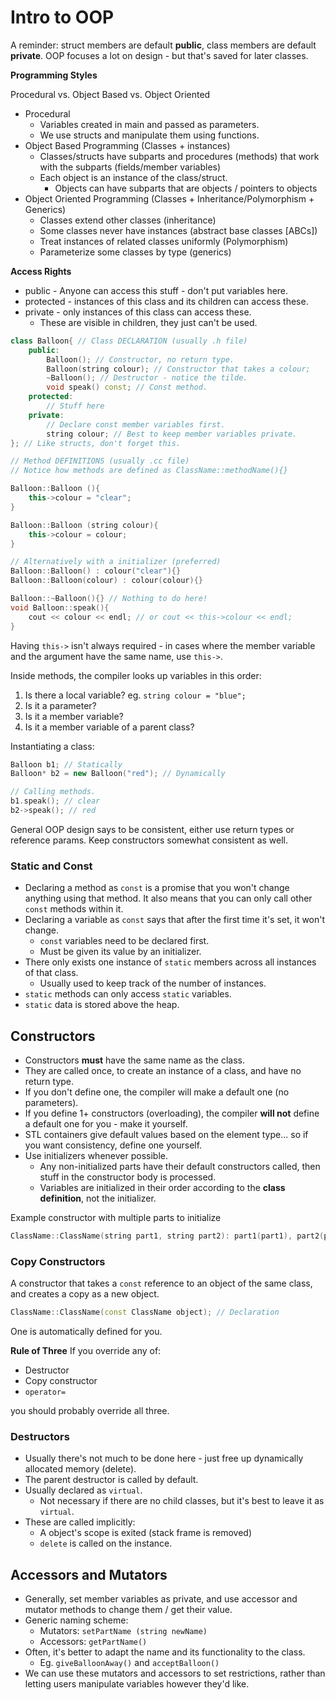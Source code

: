 Intro to OOP
============
A reminder: struct members are default **public**, class members are default **private**.
OOP focuses a lot on design - but that's saved for later classes.

**Programming Styles**

Procedural vs. Object Based vs. Object Oriented

* Procedural
    * Variables created in main and passed as parameters. 
    * We use structs and manipulate them using functions.
* Object Based Programming (Classes + instances)
    * Classes/structs have subparts and procedures (methods) that work with the subparts (fields/member variables)
    * Each object is an instance of the class/struct.
        * Objects can have subparts that are objects / pointers to objects
* Object Oriented Programming (Classes + Inheritance/Polymorphism + Generics)
    * Classes extend other classes (inheritance)
    * Some classes never have instances (abstract base classes [ABCs])
    * Treat instances of related classes uniformly (Polymorphism)
    * Parameterize some classes by type (generics)
    
    
**Access Rights**
* public - Anyone can access this stuff - don't put variables here.
* protected - instances of this class and its children can access these.
* private - only instances of this class can access these.
    * These are visible in children, they just can't be used.

```C++
class Balloon{ // Class DECLARATION (usually .h file)
    public:
        Balloon(); // Constructor, no return type.
        Balloon(string colour); // Constructor that takes a colour;
        ~Balloon(); // Destructor - notice the tilde.
        void speak() const; // Const method.
    protected:
        // Stuff here
    private:
        // Declare const member variables first.
        string colour; // Best to keep member variables private. 
}; // Like structs, don't forget this.

// Method DEFINITIONS (usually .cc file)
// Notice how methods are defined as ClassName::methodName(){}

Balloon::Balloon (){ 
    this->colour = "clear";
}

Balloon::Balloon (string colour){
    this->colour = colour;
}

// Alternatively with a initializer (preferred)
Balloon::Balloon() : colour("clear"){}
Balloon::Balloon(colour) : colour(colour){}

Balloon::~Balloon(){} // Nothing to do here!
void Balloon::speak(){
    cout << colour << endl; // or cout << this->colour << endl;
}
```
Having `this->` isn't always required - in cases where the member variable and the argument have the same name, use `this->`.

Inside methods, the compiler looks up variables in this order:

1. Is there a local variable? eg. `string colour = "blue";`
2. Is it a parameter? 
3. Is it a member variable?
4. Is it a member variable of a parent class?

Instantiating a class:
```C++
Balloon b1; // Statically 
Balloon* b2 = new Balloon("red"); // Dynamically

// Calling methods. 
b1.speak(); // clear
b2->speak(); // red
```

General OOP design says to be consistent, either use return types or reference params.
Keep constructors somewhat consistent as well. 

### Static and Const
* Declaring a method as `const` is a promise that you won't change anything using that method. It also means that you can only call other `const` methods within it.
* Declaring a variable as `const` says that after the first time it's set, it won't change.
    * `const` variables need to be declared first. 
    * Must be given its value by an initializer. 
* There only exists one instance of `static` members across all instances of that class.
    * Usually used to keep track of the number of instances.
* `static` methods can only access `static` variables. 
* `static` data is stored above the heap. 

## Constructors
* Constructors **must** have the same name as the class.
* They are called once, to create an instance of a class, and have no return type.
* If you don't define one, the compiler will make a default one (no parameters). 
* If you define 1+ constructors (overloading), the compiler **will not** define a default one for you - make it yourself. 
* STL containers give default values based on the element type... so if you want consistency, define one yourself. 
* Use initializers whenever possible. 
    * Any non-initialized parts have their default constructors called, then stuff in the constructor body is processed. 
    * Variables are initialized in their order according to the **class definition**, not the initializer. 

Example constructor with multiple parts to initialize
```C++
ClassName::ClassName(string part1, string part2): part1(part1), part2(part2){}
```

### Copy Constructors
A constructor that takes a `const` reference to an object of the same class, and creates a copy as a new object.
```C++
ClassName::ClassName(const ClassName object); // Declaration
```
One is automatically defined for you.

**Rule of Three**
If you override any of:
* Destructor
* Copy constructor
* `operator=`

you should probably override all three. 

### Destructors
* Usually there's not much to be done here - just free up dynamically allocated memory (delete).
* The parent destructor is called by default.
* Usually declared as `virtual`. 
    * Not necessary if there are no child classes, but it's best to leave it as `virtual`.
* These are called implicitly:
    * A object's scope is exited (stack frame is removed)
    * `delete` is called on the instance.
    
## Accessors and Mutators
* Generally, set member variables as private, and use accessor and mutator methods to change them / get their value. 
* Generic naming scheme:
    * Mutators: `setPartName (string newName)` 
    * Accessors: `getPartName()`
* Often, it's better to adapt the name and its functionality to the class. 
    * Eg. `giveBalloonAway()` and `acceptBalloon()`
* We can use these mutators and accessors to set restrictions, rather than letting users manipulate variables however they'd like.